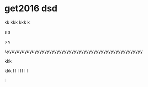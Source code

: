 # get2016 dsd
kk
kkk
kkk
k

s
s

s
s

syyuyuyuyuyuyyyyyyyyyyyyyyyyyyyyyyyyyyyyyyyyyyyyyyyyyyyy


kkk

kkk
l
l
l
l
l
l
l

l